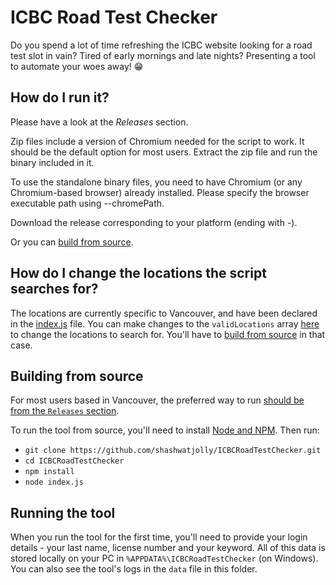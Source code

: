 # ICBC Road Test Checker

Do you spend a lot of time refreshing the ICBC website looking for a road test slot in vain? Tired of early mornings and late nights? Presenting a tool to automate your woes away! 😁

## How do I run it?

Please have a look at the *Releases* section.

Zip files include a version of Chromium needed for the script to work. It should be the default option for most users. Extract the zip file and run the binary included in it.

To use the standalone binary files, you need to have Chromium (or any Chromium-based browser) already installed. Please specify the browser executable path using --chromePath.

Download the release corresponding to your platform (ending with -).

Or you can [build from source](#building-from-source).

## How do I change the locations the script searches for?

The locations are currently specific to Vancouver, and have been declared in the [index.js](https://github.com/shashwatjolly/ICBCRoadTestChecker/blob/main/index.js) file. You can make changes to the `validLocations` array [here](https://github.com/shashwatjolly/ICBCRoadTestChecker/blob/8bc57dbaad870136a0ed5c03a7b5d259cf9ea38c/index.js#L221) to change the locations to search for. You'll have to [build from source](#building-from-source) in that case.

## Building from source

For most users based in Vancouver, the preferred way to run [should be from the `Releases` section](#how-do-i-run-it).

To run the tool from source, you'll need to install [Node and NPM](https://nodejs.org/en/download/). Then run:
- `git clone https://github.com/shashwatjolly/ICBCRoadTestChecker.git`
- `cd ICBCRoadTestChecker`
- `npm install`
- `node index.js`

## Running the tool

When you run the tool for the first time, you'll need to provide your login details - your last name, license number and your keyword. All of this data is stored locally on your PC in `%APPDATA%\ICBCRoadTestChecker` (on Windows). You can also see the tool's logs in the `data` file in this folder.

